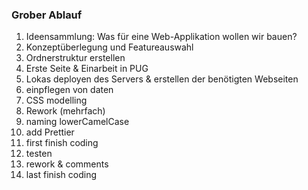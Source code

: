 ### Grober Ablauf

1. Ideensammlung: Was für eine Web-Applikation wollen wir bauen?
2. Konzeptüberlegung und Featureauswahl
3. Ordnerstruktur erstellen
4. Erste Seite & Einarbeit in PUG
5. Lokas deployen des Servers & erstellen der benötigten Webseiten
6. einpflegen von daten
7. CSS modelling
8. Rework (mehrfach)
9. naming lowerCamelCase
10. add Prettier
11. first finish coding
12. testen
13. rework & comments
14. last finish coding
